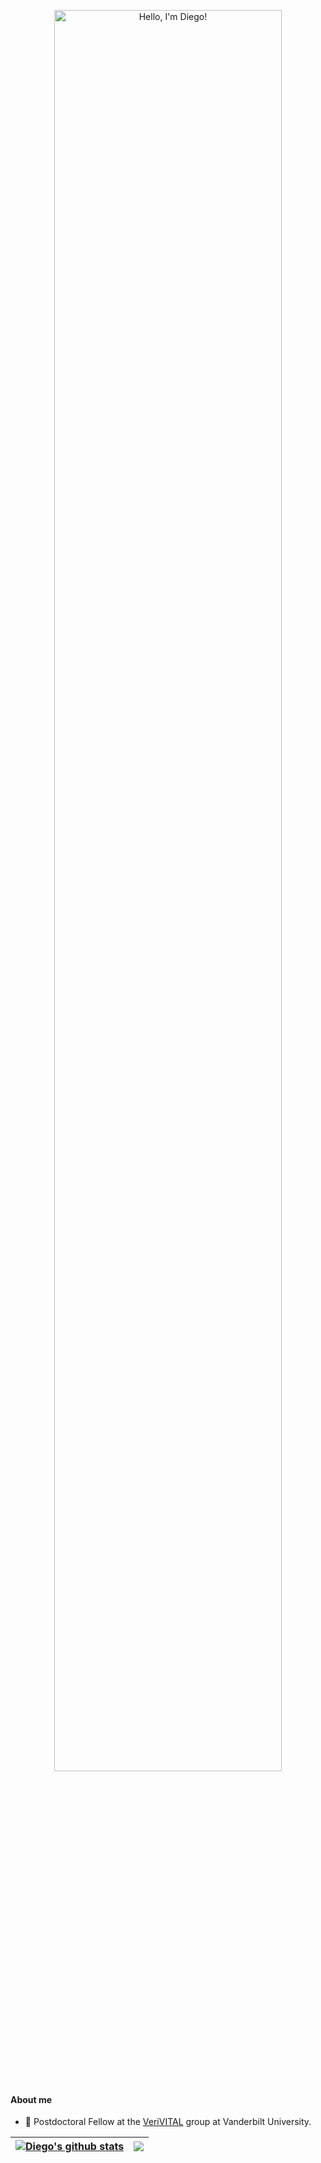 <p align="center"><a href="https://mldiego.github.io"><img width="85%" alt="Hello, I'm  Diego!" src="diegoT.jpg" /></a></p>


#### About me

- 💼 Postdoctoral Fellow at the [VeriVITAL](http://www.taylortjohnson.com/) group at Vanderbilt University.

| <a href="https://github.com/mldiego/github-readme-stats"><img align="center" src="https://github-readme-stats.vercel.app/api?username=mldiego&show_icons=true&include_all_commits=true&theme=buefy&hide_border=true&theme=dracula" alt="Diego's github stats" /></a> | <a href="https://github.com/mldiego/github-readme-stats"><img align="center" src="https://github-readme-stats.vercel.app/api/top-langs/?username=mldiego&layout=compact&theme=buefy&hide_border=true&theme=dracula" /></a> |
| ------------- | ------------- |
